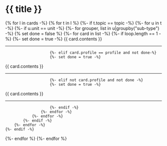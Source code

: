 # {{ title }}
{% for l in cards -%}
{% for t in l %}
    {%- if t.topic == topic -%}
        {%- for u in t -%}
            {%- if u.unit == unit -%}
                {%- for grouper, list in u|groupby("sub-type") -%}
                    {% set done = false %}
                    {%- for card in list -%}
                        {%- if loop.length == 1 -%}
                        {%- set done = true -%}
{{ card.contents }}
***
                        {%- elif card.profile == profile and not done-%}
                        {%- set done = true -%}
{{ card.contents }}
***
                        {%- elif not card.profile and not done -%}
                        {%- set done = true -%}
{{ card.contents }}
***
                        {%- endif -%}
                    {%- endfor -%}
                {%- endfor -%}
            {%- endif -%}
        {%- endfor -%}
    {%- endif -%}
{%- endfor %}
{%- endfor %}